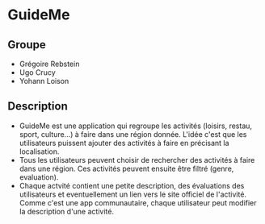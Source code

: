 # GuideMe
## Groupe
- Grégoire Rebstein
- Ugo Crucy
- Yohann Loison

## Description
- GuideMe est une application qui regroupe les activités (loisirs, restau, sport, culture...) à faire dans une région donnée. L'idée c'est que les utilisateurs puissent ajouter des activités à faire en précisant la localisation. 
- Tous les utilisateurs peuvent choisir de rechercher des activités à faire dans une région. Ces activités peuvent ensuite être filtré (genre, evaluation). 
- Chaque actvité contient une petite description, des évaluations des utilisateurs et eventuellement un lien vers le site officiel de l'activité. Comme c'est une app communautaire, chaque utilisateur peut modifier la description d'une activité.
